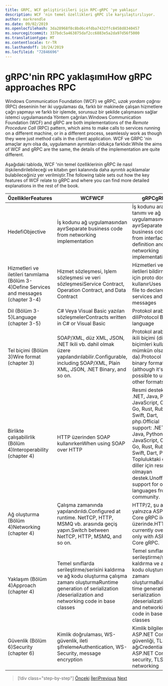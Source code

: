 ```yaml
---
title: GRPC, WCF geliştiricileri için RPC-gRPC 'ye yaklaşır
description: WCF 'nin temel özellikleri gRPC ile karşılaştırılıyor.
author: markrendle
ms.date: 09/02/2019
ms.openlocfilehash: 3da28968f8c8bd6c4fdba7432ffc8458d8340457
ms.sourcegitcommit: 337bdc5a463875daf2cc6883e5a2da97d56f5000
ms.translationtype: MT
ms.contentlocale: tr-TR
ms.lasthandoff: 10/24/2019
ms.locfileid: "72846696"
---
```

# <a name="how-grpc-approaches-rpc"></a><span data-ttu-id="4dadd-103">gRPC'nin RPC yaklaşımı</span><span class="sxs-lookup"><span data-stu-id="4dadd-103">How gRPC approaches RPC</span></span>

<span data-ttu-id="4dadd-104">Windows Communication Foundation (WCF) ve gRPC, *uzak yordam çağrısı* (RPC) deseninin her iki uygulaması da, farklı bir makinede çalışan hizmetlere çağrı yapmayı ve farklı bir işlemde, sorunsuz bir şekilde çalışmasını sağlar istemci uygulamasında Yöntem çağrıları.</span><span class="sxs-lookup"><span data-stu-id="4dadd-104">Windows Communication Foundation (WCF) and gRPC are both implementations of the *Remote Procedure Call* (RPC) pattern, which aims to make calls to services running on a different machine, or in a different process, seamlessly work as though they were just method calls in the client application.</span></span> <span data-ttu-id="4dadd-105">WCF ve GRPC 'nin amaçlar aynı olsa da, uygulamanın ayrıntıları oldukça farklıdır.</span><span class="sxs-lookup"><span data-stu-id="4dadd-105">While the aims of WCF and gRPC are the same, the details of the implementation are quite different.</span></span>

<span data-ttu-id="4dadd-106">Aşağıdaki tabloda, WCF 'nin temel özelliklerinin gRPC ile nasıl ilişkilendirilebileceği ve kitabın geri kalanında daha ayrıntılı açıklamalar bulabileceğiniz yer verilmiştir.</span><span class="sxs-lookup"><span data-stu-id="4dadd-106">The following table sets out how the key features of WCF relate to gRPC and where you can find more detailed explanations in the rest of the book.</span></span>

| <span data-ttu-id="4dadd-107">Özellikler</span><span class="sxs-lookup"><span data-stu-id="4dadd-107">Features</span></span> | <span data-ttu-id="4dadd-108">WCF</span><span class="sxs-lookup"><span data-stu-id="4dadd-108">WCF</span></span> | <span data-ttu-id="4dadd-109">gRPC</span><span class="sxs-lookup"><span data-stu-id="4dadd-109">gRPC</span></span> |
| -------- | --- | ---- |
| <span data-ttu-id="4dadd-110">Hedefi</span><span class="sxs-lookup"><span data-stu-id="4dadd-110">Objective</span></span> | <span data-ttu-id="4dadd-111">İş kodunu ağ uygulamasından ayır</span><span class="sxs-lookup"><span data-stu-id="4dadd-111">Separate business code from networking implementation</span></span> | <span data-ttu-id="4dadd-112">İş kodunu arabirim tanımı ve ağ uygulamasından ayır</span><span class="sxs-lookup"><span data-stu-id="4dadd-112">Separate business code from interface definition and networking implementation</span></span> |
| <span data-ttu-id="4dadd-113">Hizmetleri ve iletileri tanımlama (Bölüm 3-4)</span><span class="sxs-lookup"><span data-stu-id="4dadd-113">Define Services and messages (chapter 3-4)</span></span>  | <span data-ttu-id="4dadd-114">Hizmet sözleşmesi, Işlem sözleşmesi ve veri sözleşmesi</span><span class="sxs-lookup"><span data-stu-id="4dadd-114">Service Contract, Operation Contract, and Data Contract</span></span> | <span data-ttu-id="4dadd-115">Hizmetleri ve iletileri bildirmek için proto dosyasını kullanır</span><span class="sxs-lookup"><span data-stu-id="4dadd-115">Uses proto file to declare services and messages</span></span> |
| <span data-ttu-id="4dadd-116">Dil (Bölüm 3-5)</span><span class="sxs-lookup"><span data-stu-id="4dadd-116">Language (chapter 3-5)</span></span> | <span data-ttu-id="4dadd-117">C# Veya Visual Basic yazılan sözleşmeler</span><span class="sxs-lookup"><span data-stu-id="4dadd-117">Contracts written in C# or Visual Basic</span></span> | <span data-ttu-id="4dadd-118">Protokol arabelleği dili</span><span class="sxs-lookup"><span data-stu-id="4dadd-118">Protocol Buffer language</span></span> |
| <span data-ttu-id="4dadd-119">Tel biçimi (Bölüm 3)</span><span class="sxs-lookup"><span data-stu-id="4dadd-119">Wire format (chapter 3)</span></span> | <span data-ttu-id="4dadd-120">SOAP/XML, düz XML, JSON, .NET Ikili vb. dahil olmak üzere yapılandırılabilir.</span><span class="sxs-lookup"><span data-stu-id="4dadd-120">Configurable, including SOAP/XML, Plain XML, JSON, .NET Binary, and so on.</span></span> | <span data-ttu-id="4dadd-121">Protokol arabelleği ikili biçimi (diğer biçimleri kullanmak mümkün olsa da).</span><span class="sxs-lookup"><span data-stu-id="4dadd-121">Protocol Buffer binary format (although it's possible to use other formats).</span></span>
| <span data-ttu-id="4dadd-122">Birlikte çalışabilirlik (Bölüm 4)</span><span class="sxs-lookup"><span data-stu-id="4dadd-122">Interoperability (chapter 4)</span></span> | <span data-ttu-id="4dadd-123">HTTP üzerinden SOAP kullanırken</span><span class="sxs-lookup"><span data-stu-id="4dadd-123">When using SOAP over HTTP</span></span> | <span data-ttu-id="4dadd-124">Resmi destek: .NET, Java, Python, JavaScript, C/C++, Go, Rust, Ruby, Swift, Dart, php.</span><span class="sxs-lookup"><span data-stu-id="4dadd-124">Official support: .NET, Java, Python, JavaScript, C/C++, Go, Rust, Ruby, Swift, Dart, PHP.</span></span> <span data-ttu-id="4dadd-125">Topluluktaki diğer diller için resmi olmayan destek.</span><span class="sxs-lookup"><span data-stu-id="4dadd-125">Unofficial support for other languages from the community.</span></span> |
| <span data-ttu-id="4dadd-126">Ağ oluşturma (Bölüm 4)</span><span class="sxs-lookup"><span data-stu-id="4dadd-126">Networking (chapter 4)</span></span> | <span data-ttu-id="4dadd-127">Çalışma zamanında yapılandırıldı.</span><span class="sxs-lookup"><span data-stu-id="4dadd-127">Configured at runtime.</span></span> <span data-ttu-id="4dadd-128">NetTCP, HTTP, MSMQ vb. arasında geçiş yapın.</span><span class="sxs-lookup"><span data-stu-id="4dadd-128">Switch between NetTCP, HTTP, MSMQ, and so on.</span></span> | <span data-ttu-id="4dadd-129">HTTP/2, şu anda yalnızca ASP.NET Core gRPC ile TCP üzerinde.</span><span class="sxs-lookup"><span data-stu-id="4dadd-129">HTTP/2, currently over TCP only with ASP.NET Core gRPC.</span></span> |
| <span data-ttu-id="4dadd-130">Yaklaşım (Bölüm 4)</span><span class="sxs-lookup"><span data-stu-id="4dadd-130">Approach (chapter 4)</span></span> | <span data-ttu-id="4dadd-131">Temel sınıflarda serileştirme/serisini kaldırma ve ağ kodu oluşturma çalışma zamanı oluşturma</span><span class="sxs-lookup"><span data-stu-id="4dadd-131">Runtime generation of serialization /deserialization and networking code in base classes</span></span> | <span data-ttu-id="4dadd-132">Temel sınıflarda serileştirme/serisini kaldırma ve ağ kodu oluşturma zamanı oluşturma</span><span class="sxs-lookup"><span data-stu-id="4dadd-132">Build-time generation of serialization /deserialization and networking code in base classes</span></span> |
| <span data-ttu-id="4dadd-133">Güvenlik (Bölüm 6)</span><span class="sxs-lookup"><span data-stu-id="4dadd-133">Security (chapter 6)</span></span> | <span data-ttu-id="4dadd-134">Kimlik doğrulaması, WS-güvenlik, ileti şifreleme</span><span class="sxs-lookup"><span data-stu-id="4dadd-134">Authentication, WS-Security, message encryption</span></span> | <span data-ttu-id="4dadd-135">Kimlik bilgileri, ASP.NET Core güvenliği, TLS ağı</span><span class="sxs-lookup"><span data-stu-id="4dadd-135">Credentials, ASP.NET Core security, TLS networking</span></span> |

>[!div class="step-by-step"]
><span data-ttu-id="4dadd-136">[Önceki](grpc-overview.md)
>[İleri](interface-definition-language.md)</span><span class="sxs-lookup"><span data-stu-id="4dadd-136">[Previous](grpc-overview.md)
[Next](interface-definition-language.md)</span></span>
